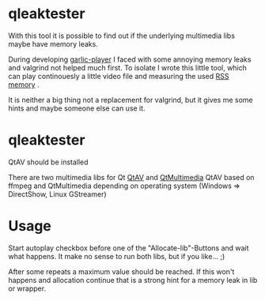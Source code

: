 # qleaktester

With this tool it is possible to find out if the underlying multimedia libs maybe have memory leaks.

During developing [garlic-player](https://garlic-player.com) I faced with some annoying memory leaks and valgrind not helped much first.
To isolate I wrote this little tool, which can play continouesly a little video file and measuring the used [RSS memory](https://en.wikipedia.org/wiki/Resident_set_size) .

It is neither a big thing not a replacement for valgrind, but it gives me some hints and maybe someone else can use it.

# qleaktester

QtAV should be installed

There are two multimedia libs for Qt  [QtAV](http://www.qtav.org) and [QtMultimedia](http://doc.qt.io/qt-5/qtmultimedia-index.html)
QtAV based on ffmpeg and QtMultimedia depending on operating system (Windows => DirectShow, Linux GStreamer)


# Usage

Start autoplay checkbox before one of the "Allocate-lib"-Buttons and wait what happens. 
It make no sense to run both libs, but if you like... ;)

After some repeats a maximum value should be reached. If this won't happens and allocation continue that is a strong hint for a memory leak in lib or wrapper.
